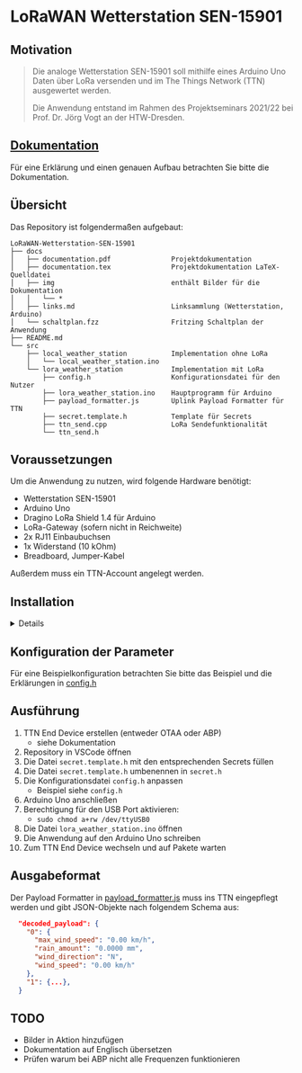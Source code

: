 # LoRaWAN Wetterstation SEN-15901
## Motivation
>Die analoge Wetterstation SEN-15901 soll mithilfe eines Arduino Uno Daten über LoRa versenden und im The Things Network (TTN) ausgewertet werden.
>
>Die Anwendung entstand im Rahmen des Projektseminars 2021/22 bei Prof. Dr. Jörg Vogt an der HTW-Dresden.

## [Dokumentation](https://github.com/HTWDD-RN/LoRaWAN-Wetterstation-SEN-15901/blob/main/docs/documentation.pdf)

Für eine Erklärung und einen genauen Aufbau betrachten Sie bitte die Dokumentation.


## Übersicht

Das Repository ist folgendermaßen aufgebaut:

```
LoRaWAN-Wetterstation-SEN-15901
├── docs
│   ├── documentation.pdf               Projektdokumentation
│   ├── documentation.tex               Projektdokumentation LaTeX-Quelldatei
│   ├── img                             enthält Bilder für die Dokumentation
│   │   └── *
│   ├── links.md                        Linksammlung (Wetterstation, Arduino)
│   └── schaltplan.fzz                  Fritzing Schaltplan der Anwendung
├── README.md                           
└── src         
    ├── local_weather_station           Implementation ohne LoRa
    │   └── local_weather_station.ino
    └── lora_weather_station            Implementation mit LoRa
        ├── config.h                    Konfigurationsdatei für den Nutzer
        ├── lora_weather_station.ino    Hauptprogramm für Arduino
        ├── payload_formatter.js        Uplink Payload Formatter für TTN
        ├── secret.template.h           Template für Secrets
        ├── ttn_send.cpp                LoRa Sendefunktionalität
        └── ttn_send.h                  
```

## Voraussetzungen
Um die Anwendung zu nutzen, wird folgende Hardware benötigt:
* Wetterstation SEN-15901
* Arduino Uno
* Dragino LoRa Shield 1.4 für Arduino
* LoRa-Gateway (sofern nicht in Reichweite)
* 2x RJ11 Einbaubuchsen
* 1x Widerstand (10 kOhm)
* Breadboard, Jumper-Kabel

Außerdem muss ein TTN-Account angelegt werden.


## Installation 

<details closed>

### Arduino IDE

1. Arduino IDE herunterladen (https://www.arduino.cc/en/software)

2. Installationsanleitung folgen: https://ubuntu.com/tutorials/install-the-arduino-ide#2-installing-via-a-tarball

3. Arduino Uno anschließen

4. Arduino IDE starten mit `sudo arduino`

5. Unter `Werkzeuge->Board` "Arduino Uno" wählen 

6. Unter `Werkzeuge->Port` "/dev/ttyUSB0" wählen

7. Um die Funktionalität zu testen, kann ein Testskript ausgeführt werden: 
    * Dazu in der Arduino IDE `Datei->Beispiele->01 Basics->Blink` wählen, dann "Hochladen" drücken.
    * Die "L" LED (PIN 13) des Arduino Uno sollte aufblinken.

### LMIC Bibliothek einbinden (für LoRa Shield 1.4)

1. Bibliothek `Arduino-LMIC` als ZIP herunterladen (https://github.com/dragino/arduino-lmic)

2. Arduino IDE starten

3. Unter `Sketch->Bibliothek einbinden->.ZIP-Bibliothek hinzufügen` die heruntergeladene ZIP hinzufügen

4. Die Frequenz in der LMIC-Library anpassen (siehe https://github.com/dragino/arduino-lmic#configuration)

    * Die benötigte Datei befindet sich unter `home/Arduino/libraries/arduino-lmic-master/src/lmic/config.h`
    * Hier muss die Region gegebenenfalls angepasst werden.

### VSCode Arduino Extension

1. `vsciot-vscode.vscode-arduino` Microsoft Extension installieren

2. In den VSCode Einstellungen folgende Zeilen hinzufügen (Pfad zum Arduino Binary Verzeichnis ggf. ändern):

```json
"arduino.path": "/usr/local/bin/arduino/arduino-1.8.16",
"arduino.logLevel": "info",
"arduino.enableUSBDetection": true,
"C_Cpp.intelliSenseEngine": "Tag Parser"
"arduino.defaultBaudRate": 9600
```

3. Im Terminal die Berechtigung für den USB Port `/dev/ttyUSB0` aktivieren:

```
sudo chmod a+rw /dev/ttyUSB0
```

4. VSCode neustarten

5. eine `lora_weather_station.ino` Datei öffnen, um Arduino Optionen einsehen zu können

6. Arduino Uno anschließen

7. In der Taskleiste folgende Optionen einstellen:

    * das Board auf `Arduino Uno`
    * Programmer auf `avrispmkii`
    * Port auf `/dev/ttyUSB0`

* Der Serielle Monitor ist dort ebenfalls für Debugging verfügbar

### VSCode LaTeX Extension (optional)

1. LaTeX-Pakete installieren:

```
sudo apt install texlive texlive-lang-german texlive-latex-extra latexmk
```

2. VSCode Extension `james-yu.latex-workshop` installieren

3. Gegebenenfalls VSCode neustarten

### TTN

#### OTAA (empfohlen)
1. Add application
2. Add end device
    1. Manually
    2. Frequency Plan: Europe 863-870 MHz (SF9 for RX2 - recommended)
    3. LoRaWan version: MAC V1.0.2
    4. Regional Parameters version: PHY V1.0.2 REV A
    5. DeEUI, AppEUI, AppKey generieren und in Code einfügen (lsb beachten)
    6. Register end device
#### ABP (alternativ)
1. Add application
2. Add end device
    1. Manually
    2. Frequency Plan: Europe 863-870 MHz (SF9 for RX2 - recommended)
    3. LoRaWan version: MAC V1.0.2
    4. Regional Parameters version: PHY V1.0.2 REV A
    5. Show advanced activation !
    6. Activation mode: Activation by personalization (ABP)
    7. Device address, AppSKey, NwkSKey generieren und in Code einfügen
    8. Register end device
    9. Frame Counter deaktivieren
    10. In den General settings Tab wechseln
    11. unter Network Layer -> Expand
    12. unten Advanced MAC settings
    13. das Häkchen in Resets frame counters setzen
#### ADR deaktivieren (optional)
1. In den General settings Tab wechseln
2. unter Network Layer -> Expand
3. unten Advanced MAC settings
4. das Häkchen in Use adaptive data rate (ADR) entfernen

</details>

## Konfiguration der Parameter

Für eine Beispielkonfiguration betrachten Sie bitte das Beispiel und die Erklärungen in [config.h](https://github.com/HTWDD-RN/LoRaWAN-Wetterstation-SEN-15901/blob/main/src/lora_weather_station/config.h)

## Ausführung

1. TTN End Device erstellen (entweder OTAA oder ABP)
    * siehe Dokumentation
2. Repository in VSCode öffnen
3. Die Datei `secret.template.h` mit den entsprechenden Secrets füllen
4. Die Datei `secret.template.h` umbenennen in `secret.h`
5. Die Konfigurationsdatei `config.h` anpassen
    * Beispiel siehe `config.h`
6. Arduino Uno anschließen
7. Berechtigung für den USB Port aktivieren:
    * `sudo chmod a+rw /dev/ttyUSB0`
8. Die Datei `lora_weather_station.ino` öffnen
9. Die Anwendung auf den Arduino Uno schreiben
10. Zum TTN End Device wechseln und auf Pakete warten
## Ausgabeformat

Der Payload Formatter in [payload_formatter.js](https://github.com/HTWDD-RN/LoRaWAN-Wetterstation-SEN-15901/blob/main/src/lora_weather_station/payload_formatter.js) muss ins TTN eingepflegt werden und gibt JSON-Objekte nach folgendem Schema aus:

```json
  "decoded_payload": {
    "0": {
      "max_wind_speed": "0.00 km/h",
      "rain_amount": "0.0000 mm",
      "wind_direction": "N",
      "wind_speed": "0.00 km/h"
    },
    "1": {...},
  }
```

## TODO
* Bilder in Aktion hinzufügen
* Dokumentation auf Englisch übersetzen
* Prüfen warum bei ABP nicht alle Frequenzen funktionieren
